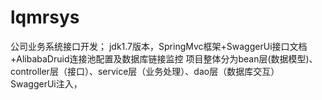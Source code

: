 # lqmrsys
公司业务系统接口开发；
jdk1.7版本，SpringMvc框架+SwaggerUi接口文档+AlibabaDruid连接池配置及数据库链接监控
项目整体分为bean层(数据模型)、controller层（接口）、service层（业务处理）、dao层（数据库交互）
SwaggerUi注入，

